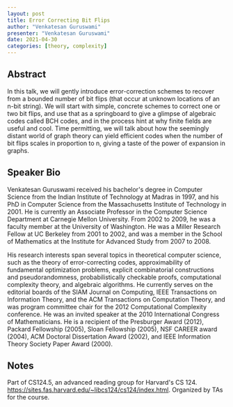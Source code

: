 ```yaml
---
layout: post
title: Error Correcting Bit Flips
author: "Venkatesan Guruswami"
presenter: "Venkatesan Guruswami"
date: 2021-04-30
categories: [theory, complexity]
---
```



## Abstract
In this talk, we will gently introduce error-correction schemes to
recover from a bounded number of bit flips (that occur at unknown
locations of an n-bit string). We will start with simple, concrete
schemes to correct one or two bit flips, and use that as a springboard
to give a glimpse of algebraic codes called BCH codes, and in the
process hint at why finite fields are useful and cool. Time
permitting, we will talk about how the seemingly distant world of
graph theory can yield efficient codes when the number of bit flips
scales in proportion to n, giving a taste of the power of expansion in
graphs.


## Speaker Bio

Venkatesan Guruswami received his bachelor's degree in Computer Science from the Indian Institute of Technology at Madras in 1997, and his PhD in Computer Science from the Massachusetts Institute of Technology in 2001. He is currently an Associate Professor in the Computer Science Department at Carnegie Mellon University. From 2002 to 2009, he was a faculty member at the University of Washington. He was a Miller Research Fellow at UC Berkeley from 2001 to 2002, and was a member in the School of Mathematics at the Institute for Advanced Study from 2007 to 2008.

His research interests span several topics in theoretical computer science, such as the theory of error-correcting codes, approximability of fundamental optimization problems, explicit combinatorial constructions and pseudorandomness, probabilistically checkable proofs, computational complexity theory, and algebraic algorithms. He currently serves on the editorial boards of the SIAM Journal on Computing, IEEE Transactions on Information Theory, and the ACM Transactions on Computation Theory, and was program committee chair for the 2012 Computational Complexity conference. He was an invited speaker at the 2010 International Congress of Mathematicians. He is a recipient of the Presburger Award (2012), Packard Fellowship (2005), Sloan Fellowship (2005), NSF CAREER award (2004), ACM Doctoral Dissertation Award (2002), and IEEE Information Theory Society Paper Award (2000).



## Notes
Part of CS124.5, an advanced reading group for Harvard's CS 124.  https://sites.fas.harvard.edu/~libcs124/cs124/index.html.  Organized by TAs for the course.